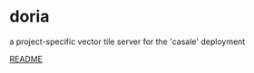# doria
a project-specific vector tile server for the 'casale' deployment

[README](https://hackmd.io/s/rJm3Cb5nE)

